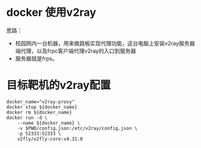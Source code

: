 # docker 使用v2ray

思路：
- 校园网内一台机器，用来做跳板实现代理功能，这台电脑上安装v2ray服务器端代理，以及frpc客户端代理v2ray的入口到服务器
- 服务器就是frps。



# 目标靶机的v2ray配置

```
docker_name="v2ray-proxy"
docker stop ${docker_name}
docker rm ${docker_name}
docker run -d \
    --name ${docker_name} \
    -v $PWD/config.json:/etc/v2ray/config.json \
    -p 52333:52333 \
    v2fly/v2fly-core:v4.31.0
```

